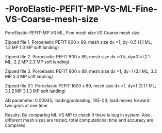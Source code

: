 # -PoroElastic-PEFIT-MP-VS-ML-Fine-VS-Coarse-mesh-size
 PoroElastic-PEFIT-MP VS ML, Fine mesh size VS Coarse mesh size
 
Zipped file 1. Poroelastic PEFIT 800 x 89, mesh size dx =1, dy=0.5  (1.1 ML; 1.2 MP 1.3 MP soft landing)

Zipped file 2. Poroelastic PEFIT 800 x 89, mesh size dx =0.5, dy=0.5 (2.1 ML; 2.2 MP 2.3 MP soft landing)

Zipped file 3. Poroelastic PEFIT 800 x 89, mesh size dx =1, dy=1 (3.1 ML; 3.2 MP 3.3 MP soft landing)

Zipped file 3.1. Poroelastic PEFIT 1600 x 89, mesh size dx =1, dy=1 (3.1.1 ML; 3.1.2 MP 3.1.3 MP soft landing)

AB parameter: 0.00045; loading/unloading: 10E-03; load moves forward two grids at one time.

Results: By comparing ML VS MP to check if there is bug in system. Also, different mesh sizes are tested, total computational time and accuracy are compared.
